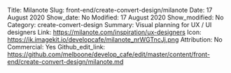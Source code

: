 Title: Milanote
Slug: front-end/create-convert-design/milanote
Date: 17 August 2020
Show_date: No
Modified: 17 August 2020
Show_modified: No
Category: create-convert-design
Summary: Visual planning for UX / UI designers
Link: https://milanote.com/inspiration/ux-designers
Icon: https://ik.imagekit.io/developcafe/milanote_nrWGTncJj.png
Attribution: No
Commercial: Yes
Github_edit_link: https://github.com/melboone/develop_cafe/edit/master/content/front-end/create-convert-design/milanote.md